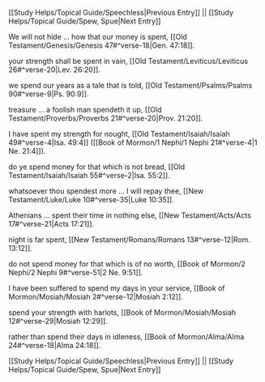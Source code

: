 [[Study Helps/Topical Guide/Speechless|Previous Entry]]  ||  [[Study Helps/Topical Guide/Spew, Spue|Next Entry]]

 We will not hide ... how that our money is spent, [[Old Testament/Genesis/Genesis 47#^verse-18|Gen. 47:18]].

 your strength shall be spent in vain, [[Old Testament/Leviticus/Leviticus 26#^verse-20|Lev. 26:20]].

 we spend our years as a tale that is told, [[Old Testament/Psalms/Psalms 90#^verse-9|Ps. 90:9]].

 treasure ... a foolish man spendeth it up, [[Old Testament/Proverbs/Proverbs 21#^verse-20|Prov. 21:20]].

 I have spent my strength for nought, [[Old Testament/Isaiah/Isaiah 49#^verse-4|Isa. 49:4]] ([[Book of Mormon/1 Nephi/1 Nephi 21#^verse-4|1 Ne. 21:4]]).

 do ye spend money for that which is not bread, [[Old Testament/Isaiah/Isaiah 55#^verse-2|Isa. 55:2]].

 whatsoever thou spendest more ... I will repay thee, [[New Testament/Luke/Luke 10#^verse-35|Luke 10:35]].

 Athenians ... spent their time in nothing else, [[New Testament/Acts/Acts 17#^verse-21|Acts 17:21]].

 night is far spent, [[New Testament/Romans/Romans 13#^verse-12|Rom. 13:12]].

 do not spend money for that which is of no worth, [[Book of Mormon/2 Nephi/2 Nephi 9#^verse-51|2 Ne. 9:51]].

 I have been suffered to spend my days in your service, [[Book of Mormon/Mosiah/Mosiah 2#^verse-12|Mosiah 2:12]].

 spend your strength with harlots, [[Book of Mormon/Mosiah/Mosiah 12#^verse-29|Mosiah 12:29]].

 rather than spend their days in idleness, [[Book of Mormon/Alma/Alma 24#^verse-18|Alma 24:18]].

[[Study Helps/Topical Guide/Speechless|Previous Entry]]  ||  [[Study Helps/Topical Guide/Spew, Spue|Next Entry]]